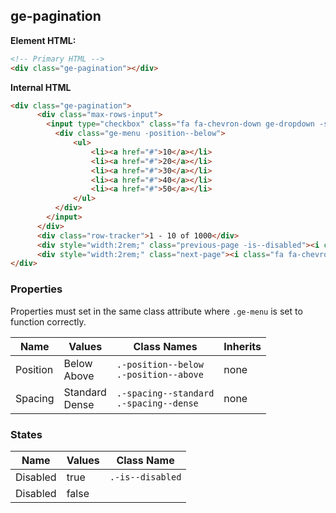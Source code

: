 

## ge-pagination

**Element HTML:**
```html
<!-- Primary HTML -->
<div class="ge-pagination"></div>
```

**Internal HTML**
```html
<div class="ge-pagination">
      <div class="max-rows-input">
        <input type="checkbox" class="fa fa-chevron-down ge-dropdown -spacing--dense" data-content="10" class="ge-dropdown">
          <div class="ge-menu -position--below">
              <ul>
                  <li><a href="#">10</a></li>
                  <li><a href="#">20</a></li>
                  <li><a href="#">30</a></li>
                  <li><a href="#">40</a></li>
                  <li><a href="#">50</a></li>
              </ul>
          </div>
        </input>
      </div>
      <div class="row-tracker">1 - 10 of 1000</div>
      <div style="width:2rem;" class="previous-page -is--disabled"><i class="fa fa-chevron-left" aria-hidden="true"></i></div>
      <div style="width:2rem;" class="next-page"><i class="fa fa-chevron-right" aria-hidden="true"></i></div>
</div>
```

### Properties
Properties must set in the same class attribute where `.ge-menu` is set to function correctly.

| Name | Values | Class Names | Inherits | 
| ---- | ------ | ----------- | -------- |
| Position | Below <br/>Above | `.-position--below`<br/>`.-position--above` | none |
| Spacing | Standard <br/>Dense | `.-spacing--standard`<br />`.-spacing--dense` | none |

### States

| Name | Values | Class Name |
| -------- | ----------- | --------- |
| Disabled | true | `.-is--disabled` |
| Disabled | false |  |
